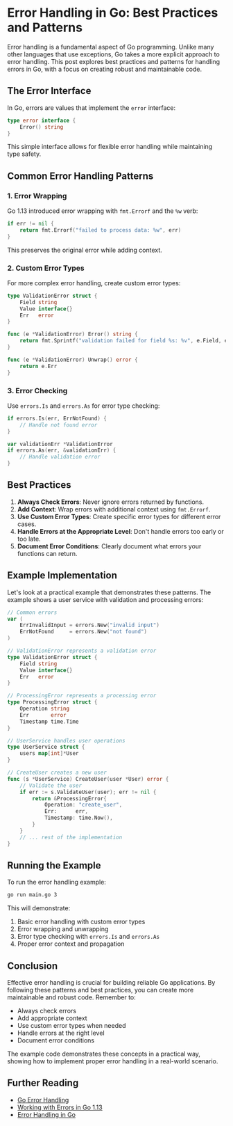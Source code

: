 # Error Handling in Go: Best Practices and Patterns

Error handling is a fundamental aspect of Go programming. Unlike many other languages that use exceptions, Go takes a more explicit approach to error handling. This post explores best practices and patterns for handling errors in Go, with a focus on creating robust and maintainable code.

## The Error Interface

In Go, errors are values that implement the `error` interface:

```go
type error interface {
    Error() string
}
```

This simple interface allows for flexible error handling while maintaining type safety.

## Common Error Handling Patterns

### 1. Error Wrapping

Go 1.13 introduced error wrapping with `fmt.Errorf` and the `%w` verb:

```go
if err != nil {
    return fmt.Errorf("failed to process data: %w", err)
}
```

This preserves the original error while adding context.

### 2. Custom Error Types

For more complex error handling, create custom error types:

```go
type ValidationError struct {
    Field string
    Value interface{}
    Err   error
}

func (e *ValidationError) Error() string {
    return fmt.Sprintf("validation failed for field %s: %v", e.Field, e.Err)
}

func (e *ValidationError) Unwrap() error {
    return e.Err
}
```

### 3. Error Checking

Use `errors.Is` and `errors.As` for error type checking:

```go
if errors.Is(err, ErrNotFound) {
    // Handle not found error
}

var validationErr *ValidationError
if errors.As(err, &validationErr) {
    // Handle validation error
}
```

## Best Practices

1. **Always Check Errors**: Never ignore errors returned by functions.
2. **Add Context**: Wrap errors with additional context using `fmt.Errorf`.
3. **Use Custom Error Types**: Create specific error types for different error cases.
4. **Handle Errors at the Appropriate Level**: Don't handle errors too early or too late.
5. **Document Error Conditions**: Clearly document what errors your functions can return.

## Example Implementation

Let's look at a practical example that demonstrates these patterns. The example shows a user service with validation and processing errors:

```go
// Common errors
var (
    ErrInvalidInput = errors.New("invalid input")
    ErrNotFound     = errors.New("not found")
)

// ValidationError represents a validation error
type ValidationError struct {
    Field string
    Value interface{}
    Err   error
}

// ProcessingError represents a processing error
type ProcessingError struct {
    Operation string
    Err       error
    Timestamp time.Time
}

// UserService handles user operations
type UserService struct {
    users map[int]*User
}

// CreateUser creates a new user
func (s *UserService) CreateUser(user *User) error {
    // Validate the user
    if err := s.ValidateUser(user); err != nil {
        return &ProcessingError{
            Operation: "create_user",
            Err:      err,
            Timestamp: time.Now(),
        }
    }
    // ... rest of the implementation
}
```

## Running the Example

To run the error handling example:

```bash
go run main.go 3
```

This will demonstrate:
1. Basic error handling with custom error types
2. Error wrapping and unwrapping
3. Error type checking with `errors.Is` and `errors.As`
4. Proper error context and propagation

## Conclusion

Effective error handling is crucial for building reliable Go applications. By following these patterns and best practices, you can create more maintainable and robust code. Remember to:

- Always check errors
- Add appropriate context
- Use custom error types when needed
- Handle errors at the right level
- Document error conditions

The example code demonstrates these concepts in a practical way, showing how to implement proper error handling in a real-world scenario.

## Further Reading

- [Go Error Handling](https://go.dev/blog/error-handling-and-go)
- [Working with Errors in Go 1.13](https://go.dev/blog/go1.13-errors)
- [Error Handling in Go](https://go.dev/doc/effective_go#errors) 